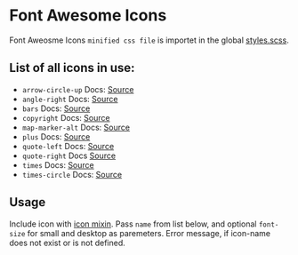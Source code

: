 # Font Awesome Icons

Font Aweosme Icons `minified css file` is importet in the global [styles.scss](../styles.scss).

## List of all icons in use:

* `arrow-circle-up` Docs: [Source](https://fontawesome.com/icons/arrow-circle-up?style=solid)
* `angle-right` Docs: [Source](https://fontawesome.com/icons/angle-right?style=regular)
* `bars` Docs: [Source](https://fontawesome.com/icons/bars?style=regular)
* `copyright` Docs: [Source](https://fontawesome.com/icons/copyright?style=regular)
* `map-marker-alt` Docs: [Source](https://fontawesome.com/icons/map-marker-alt?style=regular)
* `plus` Docs: [Source](https://fontawesome.com/icons/plus?style=regular)
* `quote-left` Docs: [Source](https://fontawesome.com/icons/quote-left?style=solid)
* `quote-right` Docs [Source](https://fontawesome.com/icons/quote-right?style=solid)
* `times` Docs: [Source](https://fontawesome.com/icons/times?style=regular)
* `times-circle` Docs: [Source](https://fontawesome.com/icons/times-circle?style=regular)

## Usage

Include icon with [icon mixin](../shared/utils/icons/css/icons.scss). Pass `name` from list below, and optional `font-size` for small and desktop as paremeters. Error message, if icon-name does not exist or is not defined.
